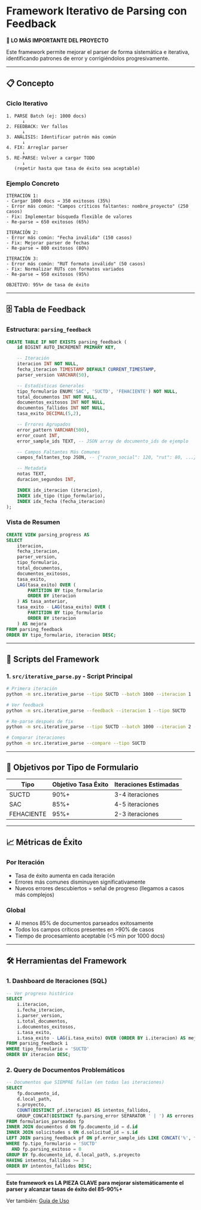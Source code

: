 # Framework Iterativo de Parsing con Feedback

**🎯 LO MÁS IMPORTANTE DEL PROYECTO**

Este framework permite mejorar el parser de forma sistemática e iterativa, identificando patrones de error y corrigiéndolos progresivamente.

---

## 📋 Concepto

### Ciclo Iterativo

```
1. PARSE Batch (ej: 1000 docs)
      ↓
2. FEEDBACK: Ver fallos
      ↓
3. ANÁLISIS: Identificar patrón más común
      ↓
4. FIX: Arreglar parser
      ↓
5. RE-PARSE: Volver a cargar TODO
      ↓
   (repetir hasta que tasa de éxito sea aceptable)
```

### Ejemplo Concreto

```
ITERACIÓN 1:
- Cargar 1000 docs → 350 exitosos (35%)
- Error más común: "Campos críticos faltantes: nombre_proyecto" (250 casos)
- Fix: Implementar búsqueda flexible de valores
- Re-parse → 650 exitosos (65%)

ITERACIÓN 2:
- Error más común: "Fecha inválida" (150 casos)
- Fix: Mejorar parser de fechas
- Re-parse → 800 exitosos (80%)

ITERACIÓN 3:
- Error más común: "RUT formato inválido" (50 casos)
- Fix: Normalizar RUTs con formatos variados
- Re-parse → 950 exitosos (95%)

OBJETIVO: 95%+ de tasa de éxito
```

---

## 🗄️ Tabla de Feedback

### Estructura: `parsing_feedback`

```sql
CREATE TABLE IF NOT EXISTS parsing_feedback (
    id BIGINT AUTO_INCREMENT PRIMARY KEY,

    -- Iteración
    iteracion INT NOT NULL,
    fecha_iteracion TIMESTAMP DEFAULT CURRENT_TIMESTAMP,
    parser_version VARCHAR(50),

    -- Estadísticas Generales
    tipo_formulario ENUM('SAC', 'SUCTD', 'FEHACIENTE') NOT NULL,
    total_documentos INT NOT NULL,
    documentos_exitosos INT NOT NULL,
    documentos_fallidos INT NOT NULL,
    tasa_exito DECIMAL(5,2),

    -- Errores Agrupados
    error_pattern VARCHAR(500),
    error_count INT,
    error_sample_ids TEXT, -- JSON array de documento_ids de ejemplo

    -- Campos Faltantes Más Comunes
    campos_faltantes_top JSON, -- {"razon_social": 120, "rut": 80, ...}

    -- Metadata
    notas TEXT,
    duracion_segundos INT,

    INDEX idx_iteracion (iteracion),
    INDEX idx_tipo (tipo_formulario),
    INDEX idx_fecha (fecha_iteracion)
);
```

### Vista de Resumen

```sql
CREATE VIEW parsing_progress AS
SELECT
    iteracion,
    fecha_iteracion,
    parser_version,
    tipo_formulario,
    total_documentos,
    documentos_exitosos,
    tasa_exito,
    LAG(tasa_exito) OVER (
        PARTITION BY tipo_formulario
        ORDER BY iteracion
    ) AS tasa_anterior,
    tasa_exito - LAG(tasa_exito) OVER (
        PARTITION BY tipo_formulario
        ORDER BY iteracion
    ) AS mejora
FROM parsing_feedback
ORDER BY tipo_formulario, iteracion DESC;
```

---

## 🔧 Scripts del Framework

### 1. `src/iterative_parse.py` - Script Principal

```bash
# Primera iteración
python -m src.iterative_parse --tipo SUCTD --batch 1000 --iteracion 1

# Ver feedback
python -m src.iterative_parse --feedback --iteracion 1 --tipo SUCTD

# Re-parse después de fix
python -m src.iterative_parse --tipo SUCTD --batch 1000 --iteracion 2 --reparse

# Comparar iteraciones
python -m src.iterative_parse --compare --tipo SUCTD
```

---

## 🎯 Objetivos por Tipo de Formulario

| Tipo | Objetivo Tasa Éxito | Iteraciones Estimadas |
|------|---------------------|----------------------|
| SUCTD | 90%+ | 3-4 iteraciones |
| SAC | 85%+ | 4-5 iteraciones |
| FEHACIENTE | 95%+ | 2-3 iteraciones |

---

## 📈 Métricas de Éxito

### Por Iteración
- Tasa de éxito aumenta en cada iteración
- Errores más comunes disminuyen significativamente
- Nuevos errores descubiertos = señal de progreso (llegamos a casos más complejos)

### Global
- Al menos 85% de documentos parseados exitosamente
- Todos los campos críticos presentes en >90% de casos
- Tiempo de procesamiento aceptable (<5 min por 1000 docs)

---

## 🛠️ Herramientas del Framework

### 1. Dashboard de Iteraciones (SQL)

```sql
-- Ver progreso histórico
SELECT
    i.iteracion,
    i.fecha_iteracion,
    i.parser_version,
    i.total_documentos,
    i.documentos_exitosos,
    i.tasa_exito,
    i.tasa_exito - LAG(i.tasa_exito) OVER (ORDER BY i.iteracion) AS mejora
FROM parsing_feedback i
WHERE tipo_formulario = 'SUCTD'
ORDER BY iteracion DESC;
```

### 2. Query de Documentos Problemáticos

```sql
-- Documentos que SIEMPRE fallan (en todas las iteraciones)
SELECT
    fp.documento_id,
    d.local_path,
    s.proyecto,
    COUNT(DISTINCT pf.iteracion) AS intentos_fallidos,
    GROUP_CONCAT(DISTINCT fp.parsing_error SEPARATOR ' | ') AS errores
FROM formularios_parseados fp
INNER JOIN documentos d ON fp.documento_id = d.id
INNER JOIN solicitudes s ON d.solicitud_id = s.id
LEFT JOIN parsing_feedback pf ON pf.error_sample_ids LIKE CONCAT('%', fp.documento_id, '%')
WHERE fp.tipo_formulario = 'SUCTD'
  AND fp.parsing_exitoso = 0
GROUP BY fp.documento_id, d.local_path, s.proyecto
HAVING intentos_fallidos >= 3
ORDER BY intentos_fallidos DESC;
```

---

**Este framework es LA PIEZA CLAVE para mejorar sistemáticamente el parser y alcanzar tasas de éxito del 85-90%+**

Ver también: [Guía de Uso](GUIA_USO.md)
